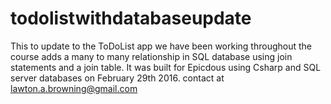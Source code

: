 # todolistwithdatabaseupdate

This to update to the ToDoList app we have been working throughout the course adds a many to many relationship in SQL database using join statements and a join table. It was built for Epicdous using Csharp and SQL server databases on February 29th 2016. contact at lawton.a.browning@gmail.com 
